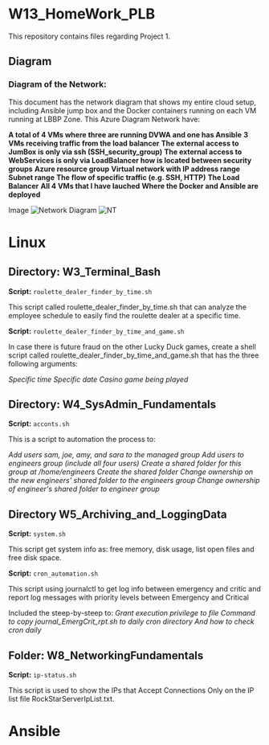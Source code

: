 # W13_HomeWork_PLB
This repository contains files regarding Project 1. 


## Diagram
### Diagram of the Network: 
This document has the network diagram that shows my entire cloud setup, including Ansible jump box and the Docker containers running on each VM running at LBBP Zone.
This Azure Diagram Network have:

**A total of 4 VMs where three are running DVWA and one has Ansible**
**3 VMs receiving traffic from the load balancer**
**The external access to JumBox is only via ssh (SSH_security_group)**
**The external access to WebServices is only via LoadBalancer how is located between security groups**
**Azure resource group**
**Virtual network with IP address range**
**Subnet range**
**The flow of specific traffic (e.g. SSH, HTTP)**
**The Load Balancer**
**All 4 VMs that I have lauched**
**Where the Docker and Ansible are deployed**

Image
![Network Diagram](https://drive.google.com/file/d/1zOMtk5Cc_iDahrFoXzhI1Qnn4GDJwiKO/view?usp=sharing)
![NT](https://drive.google.com/file/d/1zOMtk5Cc_iDahrFoXzhI1Qnn4GDJwiKO/view)


# Linux
## Directory: W3_Terminal_Bash

**Script:** `roulette_dealer_finder_by_time.sh` 

This script called roulette_dealer_finder_by_time.sh that can analyze the employee schedule to easily find the roulette dealer at a specific time.


**Script:** `roulette_dealer_finder_by_time_and_game.sh` 

In case there is future fraud on the other Lucky Duck games, create a shell script called roulette_dealer_finder_by_time_and_game.sh that has the three following arguments:

_Specific time_
_Specific date_
_Casino game being played_


## Directory: W4_SysAdmin_Fundamentals

**Script:** `acconts.sh`

This is a script to automation the process to:

_Add users sam, joe, amy, and sara to the managed group_ 
_Add users to engineers group (include all four users)_
_Create a shared folder for this group at /home/engineers_
_Create the shared folder_
_Change ownership on the new engineers' shared folder to the engineers group_
_Change ownership of engineer's shared folder to engineer group_

## Directory W5_Archiving_and_LoggingData

**Script:** `system.sh`

This script get system info as: free memory, disk usage, list open files and free disk space.


**Script:** `cron_automation.sh`

This script using journalctl to get log info between emergency and critic and report log messages with priority levels between Emergency and Critical

Included the steep-by-steep to:
_Grant execution privilege to file_
_Command to copy journal_EmergCrit_rpt.sh to daily cron directory_
_And how to check cron daily_


## Folder: W8_NetworkingFundamentals

**Script:** `ip-status.sh`

This script is used to show the IPs that Accept Connections Only on the IP list file RockStarServerIpList.txt.



# Ansible
